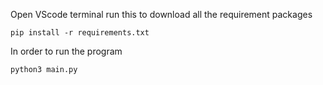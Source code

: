 Open VScode terminal run this to download all the requirement packages
```
pip install -r requirements.txt
```

In order to run the program

```
python3 main.py
```